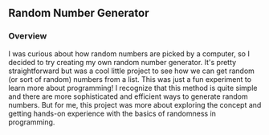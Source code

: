 ## Random Number Generator

### Overview

I was curious about how random numbers are picked by a computer, so I decided to try creating my own random number generator. It's pretty straightforward but was a cool little project to see how we can get random (or sort of random) numbers from a list. This was just a fun experiment to learn more about programming! I recognize that this method is quite simple and there are more sophisticated and efficient ways to generate random numbers. But for me, this project was more about exploring the concept and getting hands-on experience with the basics of randomness in programming.

